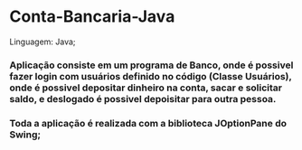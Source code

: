 # Conta-Bancaria-Java

Linguagem: Java;

### Aplicação consiste em um programa de Banco, onde é possivel fazer login com usuários definido no código (Classe Usuários), onde é possivel depositar dinheiro na conta, sacar e solicitar saldo, e deslogado é possivel depoisitar para outra pessoa.

### Toda a aplicação é realizada com a biblioteca JOptionPane do Swing;
